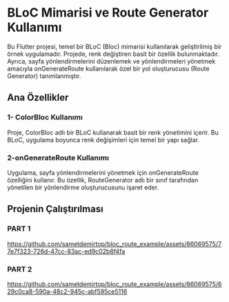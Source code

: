 #  BLoC Mimarisi ve Route Generator Kullanımı

Bu Flutter projesi, temel bir BLoC (Bloc) mimarisi kullanılarak geliştirilmiş bir örnek uygulamadır. Projede, renk değiştiren basit bir özellik bulunmaktadır. Ayrıca, sayfa yönlendirmelerini düzenlemek ve yönlendirmeleri yönetmek amacıyla onGenerateRoute kullanılarak özel bir yol oluşturucusu (Route Generator) tanımlanmıştır.

## Ana Özellikler
### 1- ColorBloc Kullanımı
Proje, ColorBloc adlı bir BLoC kullanarak basit bir renk yönetimini içerir. Bu BLoC, uygulama boyunca renk değişimleri için temel bir yapı sağlar.

### 2-onGenerateRoute Kullanımı
Uygulama, sayfa yönlendirmelerini yönetmek için onGenerateRoute özelliğini kullanır. Bu özellik, RouteGenerator adlı bir sınıf tarafından yönetilen bir yönlendirme oluşturucusunu işaret eder.


## Projenin Çalıştırılması
### PART 1
https://github.com/sametdemirtop/bloc_route_example/assets/86069575/77e7f323-726d-47cc-83ac-ed9c02b8f4fa

### PART 2
https://github.com/sametdemirtop/bloc_route_example/assets/86069575/629c0ca8-590a-48c2-945c-abf595ce5116


